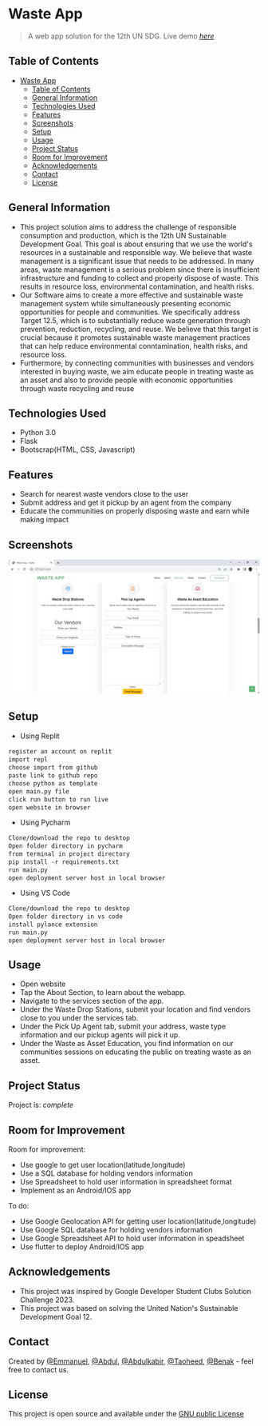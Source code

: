 # Waste App
> A web app solution for the 12th UN SDG.
> Live demo [_here_](https://waste-app.mayorkingx.repl.co/)

## Table of Contents
- [Waste App](#waste-app)
  - [Table of Contents](#table-of-contents)
  - [General Information](#general-information)
  - [Technologies Used](#technologies-used)
  - [Features](#features)
  - [Screenshots](#screenshots)
  - [Setup](#setup)
  - [Usage](#usage)
  - [Project Status](#project-status)
  - [Room for Improvement](#room-for-improvement)
  - [Acknowledgements](#acknowledgements)
  - [Contact](#contact)
  - [License](#license)


## General Information
  - This project solution aims to address the challenge of responsible consumption and production, which is the 12th UN Sustainable Development Goal. This goal is about ensuring that we use the world's resources in a sustainable and responsible way. We believe that waste management is a significant issue that needs to be addressed. In many areas, waste management is a serious problem since there is insufficient infrastructure and funding to collect and properly dispose of waste. This results in resource loss, environmental contamination, and health risks.
  - Our Software aims to create a more effective and sustainable waste management system while simultaneously presenting economic opportunities for people and communities. We specifically address Target 12.5, which is to substantially reduce waste generation through prevention, reduction, recycling, and reuse. We believe that this target is crucial because it promotes sustainable waste management practices that can help reduce environmental conntamination, health risks, and resource loss.
  - Furthermore, by connecting communities with businesses and vendors interested in buying waste, we aim educate people in treating waste as an asset and also to provide people with economic opportunities through waste recycling and reuse



## Technologies Used
- Python 3.0
- Flask
- Bootscrap(HTML, CSS, Javascript)


## Features
- Search for nearest waste vendors close to the user 
- Submit address and get it pickup by an agent from the company  
- Educate the communities on properly disposing waste and earn while making impact


## Screenshots
![Example screenshot](/sample.jpg)



## Setup
- Using Replit
```
register an account on replit
import repl
choose import from github
paste link to github repo
choose python as template
open main.py file
click run button to run live
open website in browser
```
- Using Pycharm
```
Clone/download the repo to desktop
Open folder directory in pycharm
from terminal in project directory
pip install -r requirements.txt
run main.py
open deployment server host in local browser
```
- Using VS Code
```
Clone/download the repo to desktop
Open folder directory in vs code
install pylance extension 
run main.py
open deployment server host in local browser
```


## Usage 
- Open website
- Tap the About Section, to learn about the webapp.
- Navigate to the services section of the app.
- Under the Waste Drop Stations, submit your location and find vendors close to you under the services tab.
- Under the Pick Up Agent tab, submit your address, waste type information and our pickup agents will pick it up.
- Under the Waste as Asset Education, you find information on our communities sessions on educating the public on treating waste as an asset.



## Project Status
Project is: _complete_


## Room for Improvement
Room for improvement:
- Use google to get user location(latitude,longitude)
- Use a SQL database for holding vendors information
- Use Spreadsheet to hold user information in spreadsheet format
- Implement as an Android/IOS app


To do:
- Use Google Geolocation API for getting user location(latitude,longitude)
- Use Google SQL database for holding vendors information
- Use Google Spreadsheet API to hold user information in speadsheet
- Use flutter to deploy Android/IOS app




## Acknowledgements
- This project was inspired by Google Developer Student Clubs Solution Challenge 2023.
- This project was based on solving the United Nation's Sustainable Development Goal 12.



## Contact
Created by [@Emmanuel](https://www.github.com/Emmanuel-Samuel), [@Abdul](https://www.github.com/Abdell001), [@Abdulkabir](https://www.github.com/abdulkabirsultan/), [@Taoheed](https://www.github.com/AR-Taoheed/), [@Benak](https://www.github.com/benaks) - feel free to contact us.


## License
This project is open source and available under the [GNU public License]()

